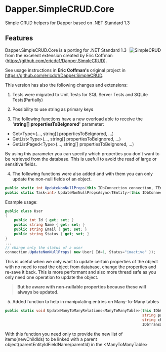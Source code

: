 # Dapper.SimpleCRUD.Core
Simple CRUD helpers for Dapper based on .NET Standard 1.3

## Features

<img  align="right" src="https://raw.githubusercontent.com/ericdc1/Dapper.SimpleCRUD/master/images/SimpleCRUD-200x200.png" alt="SimpleCRUD">

Dapper.SimpleCRUD.Core is a porting for .NET Standard 1.3 from the excelent extension created by Eric Coffman (https://github.com/ericdc1/Dapper.SimpleCRUD).

See usage instructions in **Eric Coffman's** original project in https://github.com/ericdc1/Dapper.SimpleCRUD.

This version has also the following changes and extensions:

1) Tests were migrated to Unit Tests for SQL Server Tests and SQLite Tests(Partially)

2) Possibility to use string as primary keys

3) The following functions have a new overload able to receive the **'string[] propertiesToBeIgnored'** parameter:
- Get&lt;Type&gt;(..., string[] propertiesToBeIgnored, ...)
- GetList&lt;Type&gt;(..., string[] propertiesToBeIgnored, ...)
- GetListPaged&lt;Type&gt;(..., string[] propertiesToBeIgnored, ...)

By using this parameter you can specify which properties you don't want to be retrieved from the database.
This is usefull to avoid the read of large or sensitive fields.

4) The following functions were also added and with them you can only update the non-null fields of an object.

```csharp
public static int UpdateNonNullProps(this IDbConnection connection, TEntity entityToUpdate, IDbTransaction transaction = null, int? commandTimeout = null);
public static Task<int> UpdateNonNullPropsAsync<TEntity>(this IDbConnection connection, TEntity entityToUpdate, IDbTransaction transaction = null, int? commandTimeout = null, System.Threading.CancellationToken? token = null);
```
Example usage:

```csharp
public class User
{
    public int Id { get; set; }
    public string Name { get; set; }
    public string Email { get; set; }
    public string Status { get; set; }
}
...
// change only the status of a user
connection.UpdateNonNullProps( new User{ Id=1, Status="inactive" });
```
This is useful when we only want to update certain properties of the object with no need to read the object from database, change the properties and re-save it back. 
This is more performant and also more thread safe as you only need one operation to update the object. 
>**But be aware with non-nullable properties because these will always be updated.**

5) Added function to help in manipulating entries on Many-To-Many tables

```csharp
public static void UpdateManyToManyRelations<ManyToManyTable>(this IDbConnection connection,
                                                              string parentEntityIdFieldName, object parentId,
                                                              string childEntityIdFieldName, IEnumerable<Guid> newChildIds,
                                                              IDbTransaction transaction = null, int? commandTimeout = null)
```
With this function you need only to provide the new list of items(newChildIds) to be linked with a parent object(parentEntityIdFieldName/parentId) in the &lt;ManyToManyTable&gt;